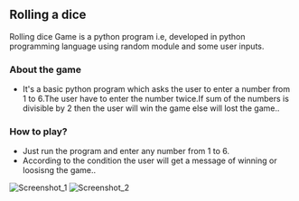 ## Rolling a dice
Rolling dice  Game is a python program i.e, developed in python programming language using random module and some user inputs.

### About the game
- It's a basic python program which asks the user to enter a number from 1 to 6.The user have to enter the number twice.If sum of the numbers is divisible by 2 then the user will win the game else will lost the game..

### How to play?
- Just run the program and enter any number from 1 to 6.
- According to the condition the user will get a message of winning or loosisng the game..

![Screenshot_1](https://user-images.githubusercontent.com/84957152/122879799-e9514e00-d356-11eb-8dab-777fe83571b2.jpg)
![Screenshot_2](https://user-images.githubusercontent.com/84957152/122879812-eeae9880-d356-11eb-8023-f807e1bf8258.jpg)


